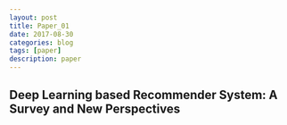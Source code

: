 ```yaml
---
layout: post
title: Paper_01
date: 2017-08-30
categories: blog
tags: [paper]
description: paper
---
```


## Deep Learning based Recommender System: A Survey and New Perspectives
